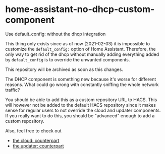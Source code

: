 # home-assistant-no-dhcp-custom-component
Use default_config: without the dhcp integration 


This thing only exists since as of now (2021-02-03) it is impossible to customize the `default_config:` option of Home Assistant.
Therefore, the only way to get rid of the dhcp without manually adding everything added by `default_config` is to override the unwanted components.

This repository will be archived as soon as this changes.

The DHCP component is something new because it's worse for different reasons.
What could go wrong with constantly sniffing the whole network traffic?

You should be able to add this as a custom repository URL to HACS.
This will however not be added to the default HACS repository since it makes sense for regular users to not override the cloud and updater components.
If you really want to do this, you should be "advanced" enough to add a custom repository.

Also, feel free to check out

- [the cloud: counterpart](https://github.com/Hypfer/home-assistant-no-cloud-custom-component)
- [the updater: counterpart](https://github.com/Hypfer/home-assistant-no-updater-custom-component)